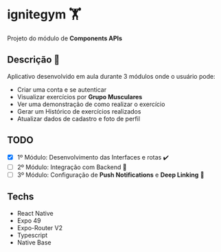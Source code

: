 # ignitegym 🏋️

Projeto do módulo de **Components APIs**

## Descrição 📔

Aplicativo desenvolvido em aula durante 3 módulos onde o usuário pode:

- Criar uma conta e se autenticar
- Visualizar exercícios por **Grupo Musculares**
- Ver uma demonstração de como realizar o exercício
- Gerar um Histórico de exercícios realizados
- Atualizar dados de cadastro e foto de perfil

## TODO

- [X] 1º Módulo: Desenvolvimento das Interfaces e rotas ✔️
- [ ] 2º Módulo: Integração com Backend 🚧
- [ ] 3º Módulo: Configuração de **Push Notifications** e **Deep Linking** 🚧

## Techs

- React Native
- Expo 49
- Expo-Router V2
- Typescript
- Native Base
